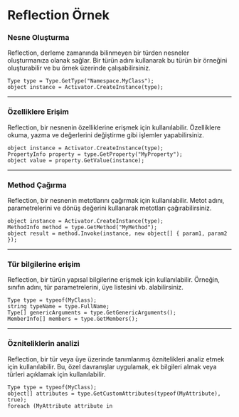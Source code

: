 # Reflection Örnek

### Nesne Oluşturma
Reflection, derleme zamanında bilinmeyen bir türden nesneler oluşturmanıza olanak sağlar.
Bir türün adını kullanarak bu türün bir örneğini oluşturabilir ve bu örnek üzerinde çalışabilirsiniz.
```
Type type = Type.GetType("Namespace.MyClass");
object instance = Activator.CreateInstance(type);
```
---
### Özelliklere Erişim
Reflection, bir nesnenin özelliklerine erişmek için kullanılabilir.
Özelliklere okuma, yazma ve değerlerini değiştirme gibi işlemler yapabilirsiniz.
``` Type type = typeof(MyClass);
object instance = Activator.CreateInstance(type);
PropertyInfo property = type.GetProperty("MyProperty");
object value = property.GetValue(instance);
```
---

### Method Çağırma
Reflection, bir nesnenin metotlarını çağırmak için kullanılabilir. Metot adını, 
parametrelerini ve dönüş değerini kullanarak metotları çağırabilirsiniz.
```Type type = typeof(MyClass);
object instance = Activator.CreateInstance(type);
MethodInfo method = type.GetMethod("MyMethod");
object result = method.Invoke(instance, new object[] { param1, param2 });
```
---
### Tür bilgilerine erişim
Reflection, bir türün yapısal bilgilerine erişmek için kullanılabilir. Örneğin, sınıfın adını, tür parametrelerini, üye listesini vb. alabilirsiniz.
```
Type type = typeof(MyClass);
string typeName = type.FullName;
Type[] genericArguments = type.GetGenericArguments();
MemberInfo[] members = type.GetMembers();
```
---
### Özniteliklerin analizi
Reflection, bir tür veya üye üzerinde tanımlanmış öznitelikleri analiz etmek için kullanılabilir. Bu, özel davranışlar uygulamak, ek bilgileri almak veya türleri açıklamak için kullanılabilir.
```
Type type = typeof(MyClass);
object[] attributes = type.GetCustomAttributes(typeof(MyAttribute), true);
foreach (MyAttribute attribute in
```
